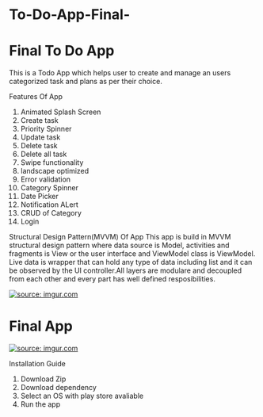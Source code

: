 # To-Do-App-Final-

<h1> Final To Do App </h1>
This is a Todo App which helps user to create and manage an users categorized task and plans as per their choice.

Features Of App
1. Animated Splash Screen
2. Create task
3. Priority Spinner
4. Update task
5. Delete task
6. Delete all task
7. Swipe functionality
8. landscape optimized
9. Error validation
10. Category Spinner
11. Date Picker
12. Notification ALert
13. CRUD of Category
14. Login


Structural Design Pattern(MVVM) Of App
This app is build in MVVM structural design pattern where data source is Model, activities and fragments is View or the user interface and ViewModel class is ViewModel. Live data is wrapper that can hold any type of data including list and it can be observed by the UI controller.All layers are modulare and decoupled from each other and every part has well defined resposibilities.

<a href="https://imgur.com/644Ajoa"><img src="https://i.imgur.com/644Ajoa.png" title="source: imgur.com" /></a>
<P><h1>Final App</h1></p>
<a href="https://imgur.com/P7MtuVZ"><img src="https://i.imgur.com/P7MtuVZ.gif" title="source: imgur.com" /></a>

Installation Guide
1. Download Zip
2.  Download dependency
3.  Select an OS with play store avaliable
4.  Run the app

